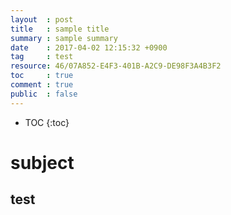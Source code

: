 ```yaml
---
layout  : post
title   : sample title
summary : sample summary
date    : 2017-04-02 12:15:32 +0900
tag     : test
resource: 46/07A852-E4F3-401B-A2C9-DE98F3A4B3F2
toc     : true
comment : true
public  : false
---
```

* TOC
{:toc}

# subject

## test
